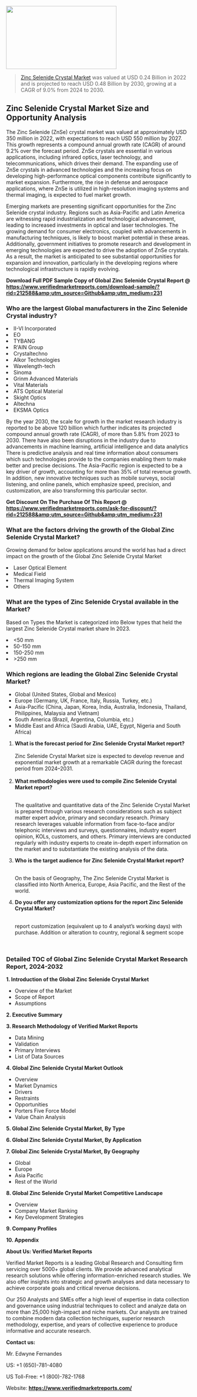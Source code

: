 <img src="https://ffe5etoiles.com/wp-content/uploads/2024/12/MST1-300x171.png" alt="" width="300" height="171" class="alignnone size-medium wp-image-20088" /><blockquote><p><p><a href="https://www.verifiedmarketreports.com/download-sample/?rid=212588&utm_source=Github&utm_medium=231" target="_blank">Zinc Selenide Crystal Market</a> was valued at USD 0.24 Billion in 2022 and is projected to reach USD 0.48 Billion by 2030, growing at a CAGR of 9.0% from 2024 to 2030.</p></blockquote><p><h2>Zinc Selenide Crystal Market Size and Opportunity Analysis</h2><p>The Zinc Selenide (ZnSe) crystal market was valued at approximately USD 350 million in 2022, with expectations to reach USD 550 million by 2027. This growth represents a compound annual growth rate (CAGR) of around 9.2% over the forecast period. ZnSe crystals are essential in various applications, including infrared optics, laser technology, and telecommunications, which drives their demand. The expanding use of ZnSe crystals in advanced technologies and the increasing focus on developing high-performance optical components contribute significantly to market expansion. Furthermore, the rise in defense and aerospace applications, where ZnSe is utilized in high-resolution imaging systems and thermal imaging, is expected to fuel market growth.</p><p>Emerging markets are presenting significant opportunities for the Zinc Selenide crystal industry. Regions such as Asia-Pacific and Latin America are witnessing rapid industrialization and technological advancement, leading to increased investments in optical and laser technologies. The growing demand for consumer electronics, coupled with advancements in manufacturing techniques, is likely to boost market potential in these areas. Additionally, government initiatives to promote research and development in emerging technologies are expected to drive the adoption of ZnSe crystals. As a result, the market is anticipated to see substantial opportunities for expansion and innovation, particularly in the developing regions where technological infrastructure is rapidly evolving.</p></p><p class=""><strong>Download Full PDF Sample Copy of Global Zinc Selenide Crystal Report @ <a href="https://www.verifiedmarketreports.com/download-sample/?rid=212588&amp;utm_source=Github&amp;utm_medium=231" target="_blank">https://www.verifiedmarketreports.com/download-sample/?rid=212588&amp;utm_source=Github&amp;utm_medium=231</a></strong></p><h3 id="" class="">Who are the largest Global manufacturers in the Zinc Selenide Crystal industry?</h3><p><li>II-VI Incorporated</li><li> EO</li><li> TYBANG</li><li> R'AIN Group</li><li> Crystaltechno</li><li> Alkor Technologies</li><li> Wavelength-tech</li><li> Sinoma</li><li> Grinm Advanced Materials</li><li> Vital Materials</li><li> ATS Optical Material</li><li> Skight Optics</li><li> Altechna</li><li> EKSMA Optics</li></p><div class=""><div class="" dir="" data-message-author-role="" data-message-id="" data-message-model-slug=""><div class=""><div class=""><div class=""><div class="" dir="" data-message-author-role="" data-message-id="" data-message-model-slug=""><div class=""><div class=""><p>By the year 2030, the scale for growth in the market research industry is reported to be above 120 billion which further indicates its projected compound annual growth rate (CAGR), of more than 5.8% from 2023 to 2030. There have also been disruptions in the industry due to advancements in machine learning, artificial intelligence and data analytics There is predictive analysis and real time information about consumers which such technologies provide to the companies enabling them to make better and precise decisions. The Asia-Pacific region is expected to be a key driver of growth, accounting for more than 35% of total revenue growth. In addition, new innovative techniques such as mobile surveys, social listening, and online panels, which emphasize speed, precision, and customization, are also transforming this particular sector.</p><p><strong>Get Discount On The Purchase Of This Report @&nbsp; <a href="https://www.verifiedmarketreports.com/ask-for-discount/?rid=212588&amp;utm_source=Github&amp;utm_medium=231" target="_blank">https://www.verifiedmarketreports.com/ask-for-discount/?rid=212588&amp;utm_source=Github&amp;utm_medium=231</a></strong></p></div></div></div></div></div></div></div></div><h3 id="" class="">What are the factors driving the growth of the Global Zinc Selenide Crystal Market?</h3><p id="" class="">Growing demand for below applications around the world has had a direct impact on the growth of the Global Zinc Selenide Crystal Market</p><p id="" class=""><li>Laser Optical Element</li><li> Medical Field</li><li> Thermal Imaging System</li><li> Others</li></p><h3 id="" class="">What are the types of Zinc Selenide Crystal available in the Market?</h3><p id="" class="">Based on Types the Market is categorized into Below types that held the largest Zinc Selenide Crystal market share In 2023.</p><p id="" class=""><li><50 mm</li><li> 50-150 mm</li><li> 150-250 mm</li><li> >250 mm</li></p><h3 id="" class="">Which regions are leading the Global Zinc Selenide Crystal Market?</h3><ul><li>Global (United States, Global and Mexico)</li><li>Europe (Germany, UK, France, Italy, Russia, Turkey, etc.)</li><li>Asia-Pacific (China, Japan, Korea, India, Australia, Indonesia, Thailand, Philippines, Malaysia and Vietnam)</li><li>South America (Brazil, Argentina, Columbia, etc.)</li><li>Middle East and Africa (Saudi Arabia, UAE, Egypt, Nigeria and South Africa)</li></ul><p><ol><li><strong>What is the forecast period for Zinc Selenide Crystal Market report?<br /></strong><br /><span data-sheets-root="1" data-sheets-value="{&quot;1&quot;:2,&quot;2&quot;:&quot;XXXX size is expected to develop revenue and exponential market growth at a remarkable CAGR during the forecast period from 2024&ndash;2030.&quot;}" data-sheets-userformat="{&quot;2&quot;:12674,&quot;4&quot;:{&quot;1&quot;:2,&quot;2&quot;:16776960},&quot;10&quot;:2,&quot;11&quot;:0,&quot;15&quot;:&quot;Arial&quot;,&quot;16&quot;:12}">Zinc Selenide Crystal Market size is expected to develop revenue and exponential market growth at a remarkable CAGR during the forecast period from 2024&ndash;2031.</span><br /><br /></li><li><strong>What methodologies were used to compile Zinc Selenide Crystal Market report?<br /><br /></strong><p>The qualitative and quantitative data of the&nbsp;Zinc Selenide Crystal Market is prepared through various research considerations such as subject matter expert advice, primary and secondary research. Primary research leverages valuable information from face-to-face and/or telephonic interviews and surveys, questionnaires, industry expert opinion, KOLs, customers, and others. Primary interviews are conducted regularly with industry experts to create in-depth expert information on the market and to substantiate the existing analysis of the data.&nbsp;</p></li><li><strong>Who is the target audience for Zinc Selenide Crystal Market report?<br /><br /></strong><p>On the basis of Geography, The&nbsp;Zinc Selenide Crystal Market is classified into North America, Europe, Asia Pacific, and the Rest of the world.</p></li><li><strong>Do you offer any customization options for the report Zinc Selenide Crystal Market?<br /><br /></strong><p>report customization (equivalent up to 4 analyst&rsquo;s working days) with purchase. Addition or alteration to country, regional &amp; segment scope</p><p>&nbsp;</p></li></ol></p><h3 id="" class="">Detailed TOC of Global Zinc Selenide Crystal Market Research Report, 2024-2032</h3><p id="" class=""><strong>1. Introduction of the Global Zinc Selenide Crystal Market</strong></p><ul><li>Overview of the Market</li><li>Scope of Report</li><li>Assumptions</li></ul><p id="" class=""><strong>2. Executive Summary</strong></p><p id="" class=""><strong>3. Research Methodology of&nbsp;Verified Market Reports</strong></p><ul><li>Data Mining</li><li>Validation</li><li>Primary Interviews</li><li>List of Data Sources</li></ul><p id="" class=""><strong>4. Global Zinc Selenide Crystal Market Outlook</strong></p><ul><li>Overview</li><li>Market Dynamics</li><li>Drivers</li><li>Restraints</li><li>Opportunities</li><li>Porters Five Force Model</li><li>Value Chain Analysis</li></ul><p id="" class=""><strong>5. Global Zinc Selenide Crystal Market, By&nbsp;Type</strong></p><p id="" class=""><strong>6. Global Zinc Selenide Crystal Market, By Application</strong></p><p id="" class=""><strong>7. Global Zinc Selenide Crystal Market, By Geography</strong></p><ul><li>Global</li><li>Europe</li><li>Asia Pacific</li><li>Rest of the World</li></ul><p id="" class=""><strong>8. Global Zinc Selenide Crystal Market Competitive Landscape</strong></p><ul><li>Overview</li><li>Company Market Ranking</li><li>Key Development Strategies</li></ul><p id="" class=""><strong>9. Company Profiles</strong></p><p id="" class=""><strong>10. Appendix</strong></p><p id="" class=""><strong>About Us: Verified Market Reports</strong></p><p id="" class="">Verified Market Reports is a leading Global Research and Consulting firm servicing over 5000+ global clients. We provide advanced analytical research solutions while offering information-enriched research studies. We also offer insights into strategic and growth analyses and data necessary to achieve corporate goals and critical revenue decisions.</p><p id="" class="">Our 250 Analysts and SMEs offer a high level of expertise in data collection and governance using industrial techniques to collect and analyze data on more than 25,000 high-impact and niche markets. Our analysts are trained to combine modern data collection techniques, superior research methodology, expertise, and years of collective experience to produce informative and accurate research.</p><p id="" class=""><strong>Contact us:</strong></p><p id="" class="">Mr. Edwyne Fernandes</p><p id="" class="">US: +1 (650)-781-4080</p><p id="" class="">US Toll-Free: +1 (800)-782-1768</p><p id="" class="">Website: <a target="" data-test-app-aware-link=""><strong>https://www.verifiedmarketreports.com/</strong></a></p>
